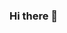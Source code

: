 ### Hi there 👋

<!--
**sadodk/sadodk** is a ✨ _special_ ✨ repository because its `README.md` (this file) appears on your GitHub profile.

Here are some ideas to get you started:

🔭 Django Web application
🌱 Etherium, Dapps developement
💬 Anything Python related :)
📫 How to reach me: saaddk@gmail.com
-->
